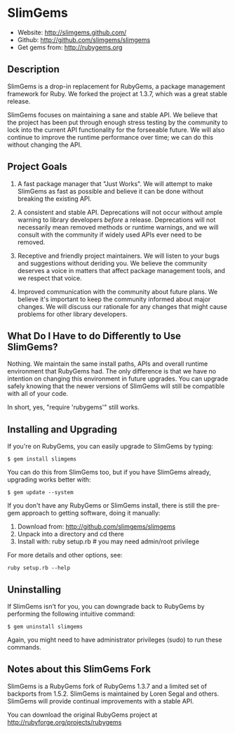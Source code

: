 # SlimGems

* Website: http://slimgems.github.com/
* Github: http://github.com/slimgems/slimgems
* Get gems from: http://rubygems.org

## Description

SlimGems is a drop-in replacement for RubyGems, a package management framework 
for Ruby. We forked the project at 1.3.7, which was a great stable release.

SlimGems focuses on maintaining a sane and stable API. We believe that the
project has been put through enough stress testing by the community to lock
into the current API functionality for the forseeable future. We will also
continue to improve the runtime performance over time; we can do this
without changing the API.

## Project Goals

1. A fast package manager that "Just Works". We will attempt to make SlimGems
   as fast as possible and believe it can be done without breaking the existing
   API.
   
2. A consistent and stable API. Deprecations will not occur without ample
   warning to library developers *before* a release. Deprecations will not 
   necessarily mean removed methods or runtime warnings, and we will consult 
   with the community if widely used APIs ever need to be removed.
   
3. Receptive and friendly project maintainers. We will listen to your bugs
   and suggestions without deriding you. We believe the community deserves
   a voice in matters that affect package management tools, and we respect 
   that voice.

4. Improved communication with the community about future plans. We believe
   it's important to keep the community informed about major changes. We will
   discuss our rationale for any changes that might cause problems for other
   library developers.

## What Do I Have to do Differently to Use SlimGems?

Nothing. We maintain the same install paths, APIs and overall runtime environment
that RubyGems had. The only difference is that we have no intention on changing
this environment in future upgrades. You can upgrade safely knowing that the
newer versions of SlimGems will still be compatible with all of your code.

In short, yes, "require 'rubygems'" still works.

## Installing and Upgrading

If you're on RubyGems, you can easily upgrade to SlimGems by typing:

    $ gem install slimgems
  
You can do this from SlimGems too, but if you have SlimGems already, upgrading
works better with:

    $ gem update --system

If you don't have any RubyGems or SlimGems install, there is still the pre-gem 
approach to getting software, doing it manually:

1. Download from: http://github.com/slimgems/slimgems
2. Unpack into a directory and cd there
3. Install with: ruby setup.rb  # you may need admin/root privilege

For more details and other options, see:

    ruby setup.rb --help

## Uninstalling

If SlimGems isn't for you, you can downgrade back to RubyGems by performing
the following intuitive command:

    $ gem uninstall slimgems

Again, you might need to have administrator privileges (sudo) to run these
commands.

## Notes about this SlimGems Fork

SlimGems is a RubyGems fork of RubyGems 1.3.7 and a limited set of backports
from 1.5.2. SlimGems is maintained by Loren Segal and others. SlimGems will
provide continual improvements with a stable API.

You can download the original RubyGems project at 
http://rubyforge.org/projects/rubygems
